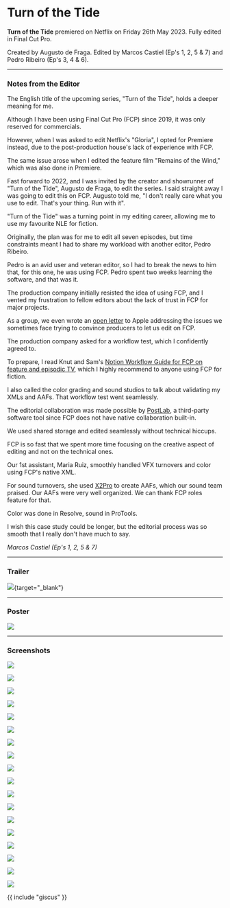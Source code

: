 # Turn of the Tide

**Turn of the Tide** premiered on Netflix on Friday 26th May 2023. Fully edited in Final Cut Pro.

Created by Augusto de Fraga. Edited by Marcos Castiel (Ep's 1, 2, 5 & 7) and Pedro Ribeiro (Ep's 3, 4 & 6).

---

### Notes from the Editor

The English title of the upcoming series, "Turn of the Tide", holds a deeper meaning for me.

Although I have been using Final Cut Pro (FCP) since 2019, it was only reserved for commercials.

However, when I was asked to edit Netflix's "Gloria", I opted for Premiere instead, due to the post-production house's lack of experience with FCP.

The same issue arose when I edited the feature film "Remains of the Wind," which was also done in Premiere.

Fast forward to 2022, and I was invited by the creator and showrunner of "Turn of the Tide", Augusto de Fraga, to edit the series. I said straight away I was going to edit this on FCP. Augusto told me, "I don't really care what you use to edit. That's your thing. Run with it".

"Turn of the Tide" was a turning point in my editing career, allowing me to use my favourite NLE for fiction.

Originally, the plan was for me to edit all seven episodes, but time constraints meant I had to share my workload with another editor, Pedro Ribeiro.

Pedro is an avid user and veteran editor, so I had to break the news to him that, for this one, he was using FCP. Pedro spent two weeks learning the software, and that was it.

The production company initially resisted the idea of using FCP, and I vented my frustration to fellow editors about the lack of trust in FCP for major projects.

As a group, we even wrote an [open letter](https://fcp.cafe/openletter/) to Apple addressing the issues we sometimes face trying to convince producers to let us edit on FCP.

The production company asked for a workflow test, which I confidently agreed to.

To prepare, I read Knut and Sam's [Notion Workflow Guide for FCP on feature and episodic TV](https://fcp.cafe/workflow/#final-cut-pro-workflow-for-feature-films), which I highly recommend to anyone using FCP for fiction.

I also called the color grading and sound studios to talk about validating my XMLs and AAFs. That workflow test went seamlessly.

The editorial collaboration was made possible by [PostLab](https://fcp.cafe/tools/#postlab), a third-party software tool since FCP does not have native collaboration built-in.

We used shared storage and edited seamlessly without technical hiccups.

FCP is so fast that we spent more time focusing on the creative aspect of editing and not on the technical ones.

Our 1st assistant, Maria Ruiz, smoothly handled VFX turnovers and color using FCP's native XML.

For sound turnovers, she used [X2Pro](https://fcp.cafe/tools/#x2pro) to create AAFs, which our sound team praised. Our AAFs were very well organized. We can thank FCP roles feature for that.

Color was done in Resolve, sound in ProTools.

I wish this case study could be longer, but the editorial process was so smooth that I really don't have much to say.

_Marcos Castiel (Ep's 1, 2, 5 & 7)_

---

### Trailer

[![](/static/turn-of-the-tide-youtube.jpg)](https://www.youtube.com/watch?v=_tHdyD9TGCA){target="_blank"}

---

### Poster

![](../static/turn-of-the-tide-poster.jpg)

---

### Screenshots

![](../static/turn-of-the-tide-1.png)

![](../static/turn-of-the-tide-2.png)

![](../static/turn-of-the-tide-3.png)

![](../static/turn-of-the-tide-4.png)

![](../static/turn-of-the-tide-5.png)

![](../static/turn-of-the-tide-6.png)

![](../static/turn-of-the-tide-7.png)

![](../static/turn-of-the-tide-8.png)

![](../static/turn-of-the-tide-9.png)

![](../static/turn-of-the-tide-10.png)

![](../static/turn-of-the-tide-11.png)

![](../static/turn-of-the-tide-12.png)

![](../static/turn-of-the-tide-13.png)

![](../static/turn-of-the-tide-14.png)

![](../static/turn-of-the-tide-15.png)

![](../static/turn-of-the-tide-16.png)

![](../static/turn-of-the-tide-17.png)

![](../static/turn-of-the-tide-18.png)

{{ include "giscus" }}